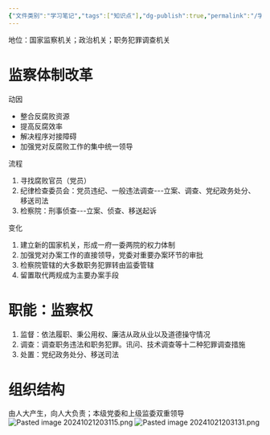 ```yaml
---
{"文件类别":"学习笔记","tags":["知识点"],"dg-publish":true,"permalink":"/学习笔记studyup/知识点cheese/监察委员会/","dgPassFrontmatter":true,"created":"2024-10-21T20:18:56.784+08:00","updated":"2024-10-21T20:31:33.411+08:00"}
---
```


地位：国家监察机关；政治机关；职务犯罪调查机关
# 监察体制改革
动因
- 整合反腐败资源
- 提高反腐效率
- 解决程序对接障碍
- 加强党对反腐败工作的集中统一领导

流程
1. 寻找腐败官员（党员）
2. 纪律检查委员会：党员违纪、一般违法调查---立案、调查、党纪政务处分、移送司法
3. 检察院：刑事侦查---立案、侦查、移送起诉

变化
1. 建立新的国家机关，形成一府一委两院的权力体制
2. 加强党对办案工作的直接领导，党委对重要办案环节的审批
3. 检察院管辖的大多数职务犯罪转由监委管辖
4. 留置取代两规成为主要办案手段

# 职能：监察权
1. 监督：依法履职、秉公用权、廉洁从政从业以及道德操守情况
2. 调查：调查职务违法和职务犯罪。讯问、技术调查等十二种犯罪调查措施
3. 处置：党纪政务处分、移送司法

# 组织结构
由人大产生，向人大负责；本级党委和上级监委双重领导
![Pasted image 20241021203115.png](/img/user/%E8%BF%90%E8%A1%8C%E6%9D%82/%E9%99%84%E4%BB%B6/Pasted%20image%2020241021203115.png)
![Pasted image 20241021203131.png](/img/user/%E8%BF%90%E8%A1%8C%E6%9D%82/%E9%99%84%E4%BB%B6/Pasted%20image%2020241021203131.png)
